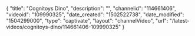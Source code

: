 {
    "title": "Cognitoys Dino",
    "description": "",
    "channelid": "114661406",
    "videoid": "109990325",
    "date_created": "1502522738",
    "date_modified": "1504299000",
    "type": "captivate",
    "layout": "channelVideo",
    "url": "\/latest-videos\/cognitoys-dino\/114661406-109990325"
}